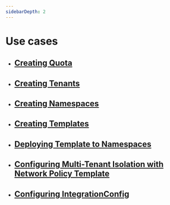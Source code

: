 ```yaml
---
sidebarDepth: 2
---
```

# Use cases

- ## [Creating Quota](quota.html)

- ## [Creating Tenants](tenant.html)

- ## [Creating Namespaces](namespace.html)

- ## [Creating Templates](template.html)

- ## [Deploying Template to Namespaces](deploying_templates.html)

- ## [Configuring Multi-Tenant Isolation with Network Policy Template](configuring-multitenant-network-isolation.html)

- ## [Configuring IntegrationConfig](integrationconfig.html)
